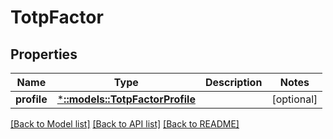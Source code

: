 # TotpFactor

## Properties
Name | Type | Description | Notes
------------ | ------------- | ------------- | -------------
**profile** | [***::models::TotpFactorProfile**](TotpFactorProfile.md) |  | [optional] 

[[Back to Model list]](../README.md#documentation-for-models) [[Back to API list]](../README.md#documentation-for-api-endpoints) [[Back to README]](../README.md)


